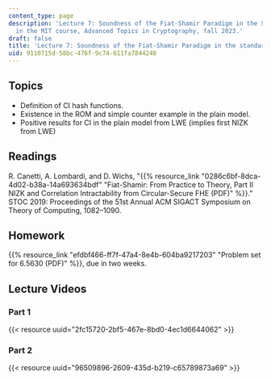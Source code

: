 ```yaml
---
content_type: page
description: 'Lecture 7: Soundness of the Fiat-Shamir Paradigm in the Standard Model
  in the MIT course, Advanced Topics in Cryptography, fall 2023.'
draft: false
title: 'Lecture 7: Soundness of the Fiat-Shamir Paradigm in the standard model'
uid: 9110715d-58bc-476f-9c74-611fa7844248
---
```

## Topics

- Definition of CI hash functions.
- Existence in the ROM and simple counter example in the plain model.
- Positive results for CI in the plain model from LWE (implies first NIZK from LWE)

## Readings

R. Canetti, A. Lombardi, and D. Wichs, "{{% resource_link "0286c6bf-8dca-4d02-b38a-14a693634bdf" "Fiat-Shamir: From Practice to Theory, Part II NIZK and Correlation Intractability from Circular-Secure FHE (PDF)" %}}." STOC 2019: Proceedings of the 51st Annual ACM SIGACT Symposium on Theory of Computing, 1082–1090.

## Homework

{{% resource_link "efdbf466-ff7f-47a4-8e4b-604ba9217203" "Problem set for 6.5630 (PDF)" %}}, due in two weeks.

## Lecture Videos

### Part 1

{{< resource uuid="2fc15720-2bf5-467e-8bd0-4ec1d6644062" >}}

### Part 2

{{< resource uuid="96509896-2609-435d-b219-c65789873a69" >}}